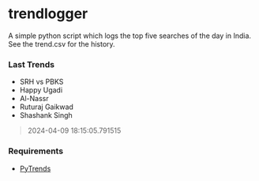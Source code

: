# trendlogger
A simple python script which logs the top five searches of the day in India.<br>See the trend.csv for the history.<br>

<!-- Last Trends -->
### Last Trends
* SRH vs PBKS
* Happy Ugadi
* Al-Nassr
* Ruturaj Gaikwad
* Shashank Singh
> 2024-04-09 18:15:05.791515

<!-- Requirements -->
### Requirements
* [PyTrends](https://github.com/dreyco676/pytrends)
